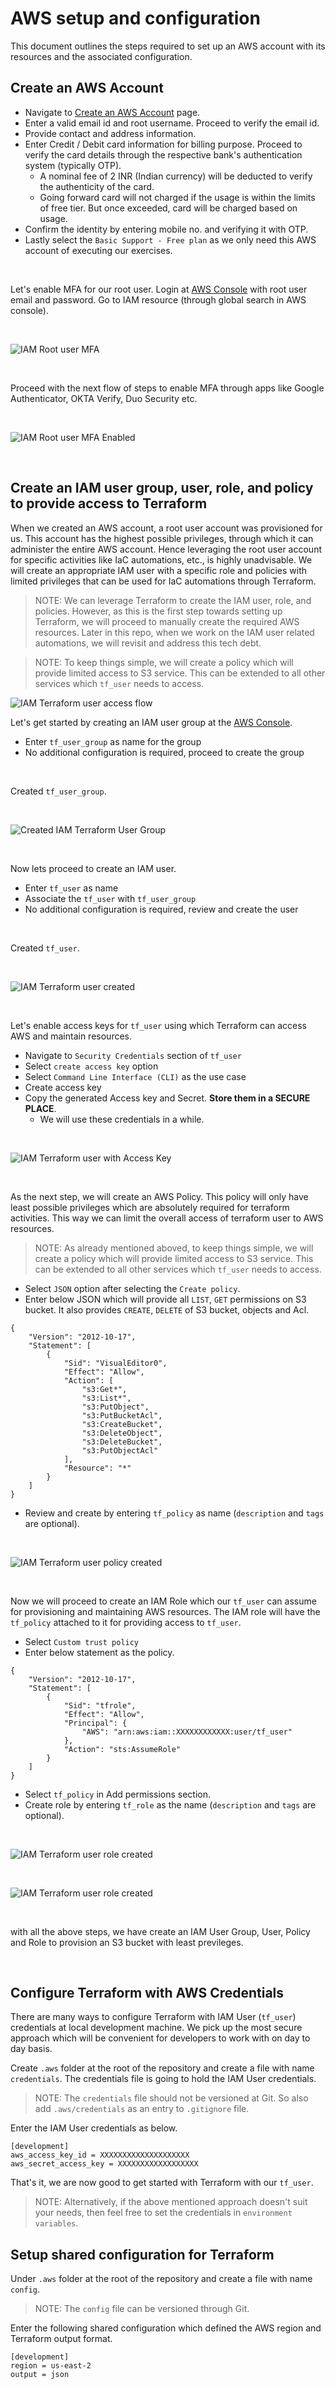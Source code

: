 # AWS setup and configuration

This document outlines the steps required to set up an AWS account with its resources and the associated configuration. 

## Create an AWS Account

 - Navigate to [Create an AWS Account](https://portal.aws.amazon.com/billing/signup#/start/email) page. 
 - Enter a valid email id and root username. Proceed to verify the email id.
 - Provide contact and address information.
 - Enter Credit / Debit card information for billing purpose. Proceed to verify the card details through the respective bank's authentication system (typically OTP).
    - A nominal fee of 2 INR (Indian currency) will be deducted to verify the authenticity of the card.
    - Going forward card will not charged if the usage is within the limits of free tier. But once exceeded, card will be charged based on usage.
 - Confirm the identity by entering mobile no. and verifying it with OTP.
 - Lastly select the `Basic Support - Free plan` as we only need this AWS account of executing our exercises.

<br />

Let's enable MFA for our root user. Login at [AWS Console](https://console.aws.amazon.com/) with root user email and password. Go to IAM resource (through global search in AWS console).

<br />

![IAM Root user MFA](../images/iam_root_user_mfa.png "IAM Root user MFA")

<br />

Proceed with the next flow of steps to enable MFA through apps like Google Authenticator, OKTA Verify, Duo Security etc.

<br />

![IAM Root user MFA Enabled](../images/iam_root_user_mfa_enabled.png "IAM Root user MFA Enabled")

<br /> 


## Create an IAM user group, user, role, and policy to provide access to Terraform

When we created an AWS account, a root user account was provisioned for us. This account has the highest possible privileges, through which it can administer the entire AWS account. Hence leveraging the root user account for specific activities like IaC automations, etc., is highly unadvisable. We will create an appropriate IAM user with a specific role and policies with limited privileges that can be used for IaC automations through Terraform.

> NOTE: We can leverage Terraform to create the IAM user, role, and policies. However, as this is the first step towards setting up Terraform, we will proceed to manually create the required AWS resources. Later in this repo, when we work on the IAM user related automations, we will revisit and address this tech debt.

> NOTE: To keep things simple, we will create a policy which will provide limited access to S3 service. This can be extended to all other services which `tf_user` needs to access.

![IAM Terraform user access flow](../images/iam_tf_user_access_flow.png "IAM Terraform user access flow")

Let's get started by creating an IAM user group at the [AWS Console](https://console.aws.amazon.com/).

- Enter `tf_user_group` as name for the group
- No additional configuration is required, proceed to create the group

<br />

Created `tf_user_group`.

<br />

![Created IAM Terraform User Group](../images/iam_tf_user_group_created.png "Created IAM Terraform User Group")

<br />

Now lets proceed to create an IAM user.

- Enter `tf_user` as name
- Associate the `tf_user` with `tf_user_group`
- No additional configuration is required, review and create the user

<br />

Created `tf_user`.

<br />

![IAM Terraform user created](../images/iam_tf_user_created.png "Review and create Terraform user")

<br />

Let's enable access keys for `tf_user` using which Terraform can access AWS and maintain resources. 

- Navigate to `Security Credentials` section of `tf_user`
- Select `create access key` option
- Select `Command Line Interface (CLI)` as the use case
- Create access key
- Copy the generated Access key and Secret. **Store them in a SECURE PLACE**.
   - We will use these credentials in a while.

<br />

![IAM Terraform user with Access Key](../images/iam_tf_user_with_access_key.png "IAM Terraform user with Access Key")

<br />

As the next step, we will create an AWS Policy. This policy will only have least possible privileges which are absolutely required for terraform activities. This way we can limit the overall access of terraform user to AWS resources.

> NOTE: As already mentioned aboved, to keep things simple, we will create a policy which will provide limited access to S3 service. This can be extended to all other services which `tf_user` needs to access.

- Select `JSON` option after selecting the `Create policy`.
- Enter below JSON which will provide all `LIST`, `GET` permissions on S3 bucket. It also provides `CREATE`, `DELETE` of S3 bucket, objects and Acl.

```
{
    "Version": "2012-10-17",
    "Statement": [
        {
            "Sid": "VisualEditor0",
            "Effect": "Allow",
            "Action": [
                "s3:Get*",
                "s3:List*",
                "s3:PutObject",
                "s3:PutBucketAcl",
                "s3:CreateBucket",
                "s3:DeleteObject",
                "s3:DeleteBucket",
                "s3:PutObjectAcl"
            ],
            "Resource": "*"
        }
    ]
}
```
- Review and create by entering `tf_policy` as name (`description` and `tags` are optional). 

<br />

![IAM Terraform user policy created](../images/iam_tf_user_policy_created.png "IAM Terraform user policy created")

<br /> 

Now we will proceed to create an IAM Role which our `tf_user` can assume for provisioning and maintaining AWS resources. The IAM role will have the `tf_policy` attached to it for providing access to `tf_user`.

- Select `Custom trust policy`
- Enter below statement as the policy.

```
{
	"Version": "2012-10-17",
	"Statement": [
		{
			"Sid": "tfrole",
			"Effect": "Allow",
			"Principal": {
				"AWS": "arn:aws:iam::XXXXXXXXXXXX:user/tf_user"
			},
			"Action": "sts:AssumeRole"
		}
	]
}
```
- Select `tf_policy` in Add permissions section.
- Create role by entering `tf_role` as the name (`description` and `tags` are optional). 

<br />

![IAM Terraform user role created](../images/iam_tf_user_role_created_1.png "IAM Terraform user role created")

<br />

![IAM Terraform user role created](../images/iam_tf_user_role_created_2.png "IAM Terraform user role created")

<br />

with all the above steps, we have create an IAM User Group, User, Policy and Role to provision an S3 bucket with least previleges.

<br />

## Configure Terraform with AWS Credentials

There are many ways to configure Terraform with IAM User (`tf_user`) credentials at local development machine. We pick up the most secure approach which will be convenient for developers to work with on day to day basis.

Create `.aws` folder at the root of the repository and create a file with name `credentials`. The credentials file is going to hold the IAM User credentials.

> NOTE: The `credentials` file should not be versioned at Git. So also add `.aws/credentials` as an entry to `.gitignore` file.

Enter the IAM User credentials as below.

```
[development]
aws_access_key_id = XXXXXXXXXXXXXXXXXXXX
aws_secret_access_key = XXXXXXXXXXXXXXXXXX
```

That's it, we are now good to get started with Terraform with our `tf_user`.

> NOTE: Alternatively, if the above mentioned approach doesn't suit your needs, then feel free to set the credentials in `environment variables`.

## Setup shared configuration for Terraform 

Under `.aws` folder at the root of the repository and create a file with name `config`.

> NOTE: The `config` file can be versioned through Git.

Enter the following shared configuration which defined the AWS region and Terraform output format.

```
[development]
region = us-east-2
output = json
```